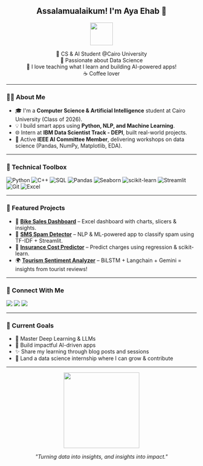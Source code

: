 <h2 align="center">Assalamualaikum! I'm Aya Ehab 👋</h2>
<p align="center">
  <img src="[https://media.giphy.com/media/3o7abldj0b3rxrZUxW/giphy.gif](https://media4.giphy.com/media/v1.Y2lkPTc5MGI3NjExcGw2a3h6a2JlMnE0MmgzZWNtcTJyb3F1MGpidWRtYTB5dmN3cDN0OSZlcD12MV9pbnRlcm5hbF9naWZfYnlfaWQmY3Q9Zw/LMcB8XospGZO8UQq87/giphy.gif)" width="60" />
</p>

<p align="center">
  🚀 CS & AI Student @Cairo University <br>
  🧠 Passionate about Data Science <br>
  💬 I love teaching what I learn and building AI-powered apps! <br>
  ☕ Coffee lover
</p>

---

### 👩‍💻 About Me

- 🎓 I'm a **Computer Science & Artificial Intelligence** student at Cairo University (Class of 2026).
- 💡 I build smart apps using **Python, NLP, and Machine Learning**.
- 🌐 Intern at **IBM Data Scientist Track - DEPI**, built real-world projects.
- 📢 Active **IEEE AI Committee Member**, delivering workshops on data science (Pandas, NumPy, Matplotlib, EDA).

---

### 🔧 Technical Toolbox

![Python](https://img.shields.io/badge/-Python-3776AB?style=flat&logo=python&logoColor=white)
![C++](https://img.shields.io/badge/-C++-00599C?style=flat&logo=c%2B%2B&logoColor=white)
![SQL](https://img.shields.io/badge/-SQL-4479A1?style=flat&logo=MySQL&logoColor=white)
![Pandas](https://img.shields.io/badge/-Pandas-150458?style=flat&logo=pandas)
![Seaborn](https://img.shields.io/badge/-Seaborn-2E3F4F?style=flat)
![scikit-learn](https://img.shields.io/badge/-Scikit--learn-F7931E?style=flat&logo=scikit-learn&logoColor=white)
![Streamlit](https://img.shields.io/badge/-Streamlit-FF4B4B?style=flat&logo=streamlit&logoColor=white)
![Git](https://img.shields.io/badge/-Git-F05032?style=flat&logo=git&logoColor=white)
![Excel](https://img.shields.io/badge/-Excel-217346?style=flat&logo=microsoft-excel&logoColor=white)

---

### 🧠 Featured Projects

- 🚴 **[Bike Sales Dashboard](https://github.com/AyA-EhaB/Bike_Sales_Dashboard)** – Excel dashboard with charts, slicers & insights.
- 📱 **[SMS Spam Detector](https://github.com/AyA-EhaB/Spam_Detector)** – NLP & ML-powered app to classify spam using TF-IDF + Streamlit.
- 💸 **[Insurance Cost Predictor](https://github.com/AyA-EhaB/insurance-cost-app)** – Predict charges using regression & scikit-learn.
- 🌍 **[Tourism Sentiment Analyzer](https://github.com/Mosapmohamd/DEPI-Graduation-Project)** – BiLSTM + Langchain + Gemini = insights from tourist reviews!

---

### 📣 Connect With Me

<p align="left">
  <a href="mailto:ayaehap567@gmail.com"><img src="https://img.shields.io/badge/Gmail-D14836?style=for-the-badge&logo=gmail&logoColor=white"/></a>
  <a href="https://www.linkedin.com/in/aya-ehab-ramadan"><img src="https://img.shields.io/badge/LinkedIn-Aya%20Ehab-0077B5?style=for-the-badge&logo=linkedin&logoColor=white"/></a>
  <a href="https://codeforces.com/profile/Aya_Ehab25"><img src="https://img.shields.io/badge/Codeforces-Aya_Ehab25-1F8ACB?style=for-the-badge&logo=codeforces&logoColor=white" /></a>
</p>

---

### 🌱 Current Goals

- 🔬 Master Deep Learning & LLMs
- 🧪 Build impactful AI-driven apps
- ✨ Share my learning through blog posts and sessions
- 💼 Land a data science internship where I can grow & contribute

---

<p align="center">
  <img src="https://media.giphy.com/media/qgQUggAC3Pfv687qPC/giphy.gif" width="200">
</p>

<p align="center">
  <i>"Turning data into insights, and insights into impact."</i>
</p>
